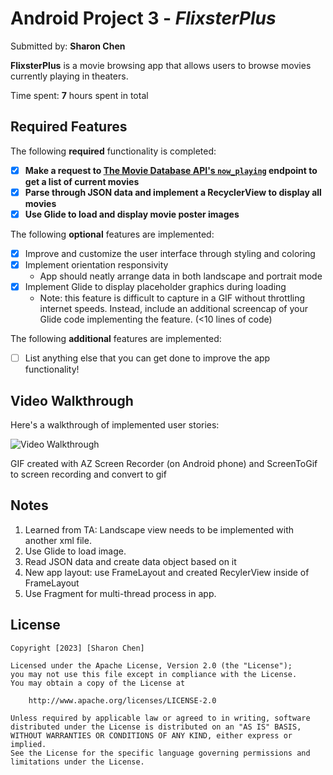 # Android Project 3 - *FlixsterPlus*

Submitted by: **Sharon Chen**

**FlixsterPlus** is a movie browsing app that allows users to browse movies currently playing in theaters.

Time spent: **7** hours spent in total

## Required Features

The following **required** functionality is completed:

- [x] **Make a request to [The Movie Database API's `now_playing`](https://developers.themoviedb.org/3/movies/get-now-playing) endpoint to get a list of current movies**
- [x] **Parse through JSON data and implement a RecyclerView to display all movies**
- [x] **Use Glide to load and display movie poster images**

The following **optional** features are implemented:

- [x] Improve and customize the user interface through styling and coloring
- [x] Implement orientation responsivity
  - App should neatly arrange data in both landscape and portrait mode
- [x] Implement Glide to display placeholder graphics during loading
  - Note: this feature is difficult to capture in a GIF without throttling internet speeds.  Instead, include an additional screencap of your Glide code implementing the feature.  (<10 lines of code)

The following **additional** features are implemented:

- [ ] List anything else that you can get done to improve the app functionality!

## Video Walkthrough

Here's a walkthrough of implemented user stories:

<img src='https://user-images.githubusercontent.com/69126372/224512694-25355e82-caae-4099-8664-a37beeccb4d8.gif' title='Video Walkthrough' width='' alt='Video Walkthrough' />

<!-- Replace this with whatever GIF tool you used! -->
GIF created with AZ Screen Recorder (on Android phone) and ScreenToGif to screen recording and convert to gif
<!-- Recommended tools:
[Kap](https://getkap.co/) for macOS
[ScreenToGif](https://www.screentogif.com/) for Windows
[peek](https://github.com/phw/peek) for Linux. -->

## Notes

1. Learned from TA: Landscape view needs to be implemented with another xml file.
2. Use Glide to load image.
3. Read JSON data and create data object based on it
4. New app layout: use FrameLayout and created RecylerView inside of FrameLayout
5. Use Fragment for multi-thread process in app.

## License

    Copyright [2023] [Sharon Chen]

    Licensed under the Apache License, Version 2.0 (the "License");
    you may not use this file except in compliance with the License.
    You may obtain a copy of the License at

        http://www.apache.org/licenses/LICENSE-2.0

    Unless required by applicable law or agreed to in writing, software
    distributed under the License is distributed on an "AS IS" BASIS,
    WITHOUT WARRANTIES OR CONDITIONS OF ANY KIND, either express or implied.
    See the License for the specific language governing permissions and
    limitations under the License.
